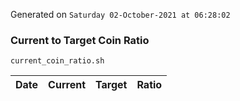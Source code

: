 Generated on `Saturday 02-October-2021 at 06:28:02`

### Current to Target Coin Ratio
`current_coin_ratio.sh`

Date|Current|Target|Ratio
---|---|---|---
